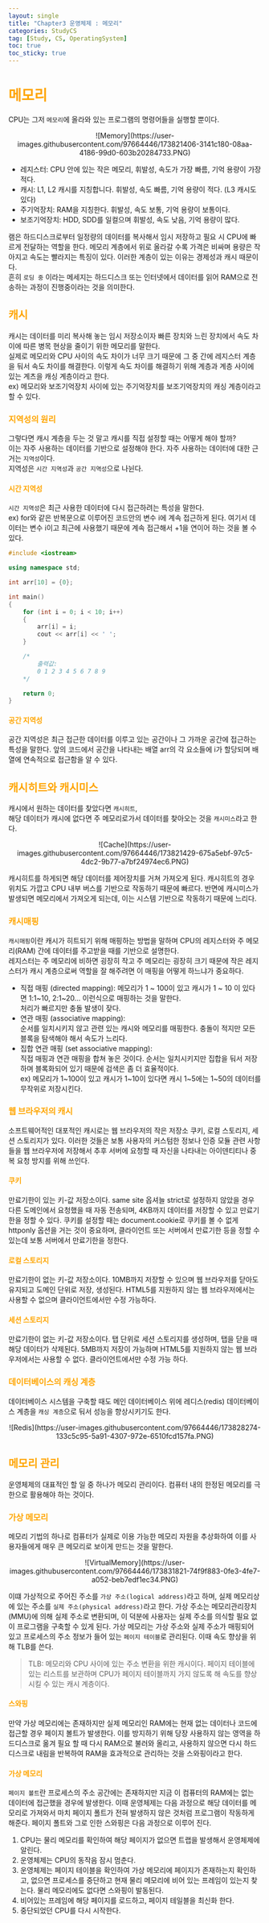 ```yaml
---
layout: single
title: "Chapter3 운영체제 : 메모리"
categories: StudyCS
tag: [Study, CS, OperatingSystem]
toc: true
toc_sticky: true
---
```


# <span style="color:orange"> 메모리 </span>
CPU는 그저 `메모리`에 올라와 있는 프로그램의 명령어들을 실행할 뿐이다.  

<p align= "center"> 
![Memory](https://user-images.githubusercontent.com/97664446/173821406-3141c180-08aa-4186-99d0-603b20284733.PNG)
</p>

- 레지스터: CPU 안에 있는 작은 메모리, 휘발성, 속도가 가장 빠름, 기억 용량이 가장 적다.
- 캐시: L1, L2 캐시를 지칭합니다. 휘발성, 속도 빠름, 기억 용량이 적다. (L3 캐시도 있다)
- 주기억장치: RAM을 지칭한다. 휘발성, 속도 보통, 기억 용량이 보통이다.
- 보조기억장치: HDD, SDD를 일컬으며 휘발성, 속도 낮음, 기억 용량이 많다.

램은 하드디스크로부터 일정량의 데이터를 복사해서 임시 저장하고 필요 시 CPU에 빠르게 전달하는 역할을 한다. 메모리 계층에서 위로 올라갈 수록 가격은 비싸며 용량은 작아지고 속도는 빨라지는 특징이 있다. 이러한 계층이 있는 이유는 경제성과 캐시 때문이다.  
흔히 `로딩 중` 이라는 메세지는 하드디스크 또는 인터넷에서 데이터를 읽어 RAM으로 전송하는 과정이 진행중이라는 것을 의미한다.

## <span style="color:orange"> 캐시 </span>

캐시는 데이터를 미리 복사해 놓는 임시 저장소이자 빠른 장치와 느린 장치에서 속도 차이에 따른 병목 현상을 줄이기 위한 메모리를 말한다.  
실제로 메모리와 CPU 사이의 속도 차이가 너무 크기 때문에 그 중 간에 레지스터 계층을 둬서 속도 차이를 해결한다. 이렇게 속도 차이를 해결하기 위해 계층과 계층 사이에 있는 계츠을 캐싱 계층이라고 한다.  
ex) 메모리와 보조기억장치 사이에 있는 주기억장치를 보조기억장치의 캐싱 계층이라고 할 수 있다.  
  
### <span style="color:orange"> 지역성의 원리 </span>

그렇다면 캐시 계층을 두는 것 말고 캐시를 직접 설정할 때는 어떻게 해야 할까?  
이는 자주 사용하는 데이터를 기반으로 설정해야 한다. 자주 사용하는 데이터에 대한 근거는 `지역성`이다.  
지역성은 `시간 지역성`과 `공간 지역성`으로 나뉜다.

#### <span style="color:orange"> 시간 지역성 </span>
`시간 지역성`은 최근 사용한 데이터에 다시 접근하려는 특성을 말한다.  
ex) for와 같은 반복문으로 이루어진 코드안의 변수 i에 계속 접근하게 된다. 여기서 데이터는 변수 i이고 최근에 사용했기 때문에 계속 접근해서 +1을 연이어 하는 것을 볼 수 있다.

```c++
#include <iostream>

using namespace std;

int arr[10] = {0};

int main()
{
	for (int i = 0; i < 10; i++)
	{
		arr[i] = i;
		cout << arr[i] << ' ';
	}

	/*
		출력값:
		0 1 2 3 4 5 6 7 8 9
	*/

	return 0;
}
```

#### <span style="color:orange"> 공간 지역성 </span>
공간 지역성은 최근 접근한 데이터를 이루고 있는 공간이나 그 가까운 공간에 접근하는 특성을 말한다. 앞의 코드에서 공간을 나타내는 배열 arr의 각 요소들에 i가 할당되며 배열에 연속적으로 접근함을 알 수 있다.  

## <span style="color:orange"> 캐시히트와 캐시미스 </span>
캐시에서 원하는 데이터를 찾았다면 `캐시히트`,  
해당 데이터가 캐시에 없다면 주 메모리로가서 데이터를 찾아오는 것을 `캐시미스`라고 한다.  

<p align= "center"> 
![Cache](https://user-images.githubusercontent.com/97664446/173821429-675a5ebf-97c5-4dc2-9b77-a7bf24974ec6.PNG)
</p>

캐시히트를 하게되면 해당 데이터를 제어장치를 거쳐 가져오게 된다. 캐시히트의 경우 위치도 가깝고 CPU 내부 버스를 기반으로 작동하기 때문에 빠르다. 반면에 캐시미스가 발생되면 메모리에서 가져오게 되는데, 이는 시스템 기반으로 작동하기 때문에 느리다.

### <span style="color:orange"> 캐시매핑 </span>
`캐시매핑`이란 캐시가 히트되기 위해 매핑하는 방법을 말하며 CPU의 레지스터와 주 메모리(RAM) 간에 데이터를 주고받을 때를 기반으로 설명한다.  
레지스터는 주 메모리에 비하면 굉장히 작고 주 메모리는 굉장히 크기 때문에 작은 레지스터가 캐시 계층으로써 역할을 잘 해주려면 이 매핑을 어떻게 하느냐가 중요하다.  


- 직접 매핑 (directed mapping):
메모리가 1 ~ 100이 있고 캐시가 1 ~ 10 이 있다면 1:1~10, 2:1~20... 이런식으로 매핑하는 것을 말한다.  
처리가 빠르지만 충돌 발생이 잦다.
- 연관 매핑 (associative mapping):  
순서를 일치시키지 않고 관련 있는 캐시와 메모리를 매핑한다. 충돌이 적지만 모든 블록을 탐색해야 해서 속도가 느리다.  
- 집합 연관 매핑 (set associative mapping):  
직접 매핑과 연관 매핑을 합쳐 놓은 것이다. 순서는 일치시키지만 집합을 둬서 저장하며 블록화되어 있기 때문에 검색은 좀 더 효율적이다.  
ex) 메모리가 1~100이 있고 캐시가 1~10이 있다면 캐시 1~5에는 1~50의 데이터를 무작위로 저장시킨다.

### <span style="color:orange"> 웹 브라우저의 캐시 </span>
소프트웨어적인 대포적인 캐시로는 웹 브라우저의 작은 저장소 쿠키, 로컬 스토리지, 세션 스토리지가 있다. 이러한 것들은 보통 사용자의 커스텀한 정보나 인증 모듈 관련 사항들을 웹 브라우저에 저장해서 추후 서버에 요청할 때 자신을 나타내는 아이덴티티나 중복 요청 방지를 위해 쓰인다.

#### <span style="color:orange"> 쿠키 </span>
만료기한이 있는 키-값 저장소이다. same site 옵셔늘 strict로 설정하지 않았을 경우 다른 도메인에서 요청했을 때 자동 전송되며, 4KB까지 데이터를 저장할 수 있고 만료기한을 정할 수 있다. 쿠키를 설정할 때는 document.cookie로 쿠키를 볼 수 없게 httponly 옵션을 거는 것이 중요하며, 클라이언트 또는 서버에서 만료기한 등을 정할 수 있는데 보통 서버에서 만료기한을 정한다.

#### <span style="color:orange"> 로컬 스토리지 </span>
만료기한이 없는 키-값 저장소이다. 10MB까지 저장할 수 있으며 웹 브라우저를 닫아도 유지되고 도메인 단위로 저장, 생성된다. HTML5를 지원하지 않는 웹 브라우저에서는 사용할 수 없으며 클라이언트에서만 수정 가능하다.

#### <span style="color:orange"> 세션 스토리지 </span>
만료기한이 없는 키-값 저장소이다. 탭 단위로 세션 스토리지를 생성하며, 탭을 닫을 때 해당 데이터가 삭제된다. 5MB까지 저장이 가능하며 HTML5를 지원하지 않는 웹 브라우저에서는 사용할 수 없다. 클라이언트에서만 수정 가능 하다.

### <span style="color:orange"> 데이터베이스의 캐싱 계층 </span>
데이터베이스 시스템을 구축할 때도 메인 데이터베이스 위에 레디스(redis) 데이터베이스 계층을 `캐싱 계층`으로 둬서 성능을 향상시키기도 한다.

<p align= "center"> 
![Redis](https://user-images.githubusercontent.com/97664446/173828274-133c5c95-5a91-4307-972e-6510fcd157fa.PNG)
</p>

## <span style="color:orange"> 메모리 관리 </span>
운영체제의 대표적인 할 일 중 하나가 메모리 관리이다. 컴퓨터 내의 한정된 메모리를 극한으로 활용해야 하는 것이다.

### <span style="color:orange"> 가상 메모리 </span>
메모리 기법의 하나로 컴퓨터가 실제로 이용 가능한 메모리 자원을 추상화하여 이를 사용자들에게 매우 큰 메모리로 보이게 만드는 것을 말한다.

<p align= "center"> 
![VirtualMemory](https://user-images.githubusercontent.com/97664446/173831821-74f9f883-0fe3-4fe7-a052-beb7edf1ec34.PNG)
</p>

이떄 가상적으로 주어진 주소를 `가상 주소(logical address)`라고 하며, 실제 메모리상에 있는 주소를 `실제 주소(physical address)`라고 한다. 가상 주소는 메모리관리장치(MMU)에 의해 실제 주소로 변환되며, 이 덕분에 사용자는 실제 주소를 의식할 필요 없이 프로그램을 구축할 수 있게 된다. 
가상 메모리는 가상 주소와 실제 주소가 매핑되어 있고 프로세스의 주소 정보가 들어 있는 `페이지 테이블`로 관리된다. 이때 속도 향상을 위해 TLB를 쓴다.  

> TLB: 메모리와 CPU 사이에 있는 주소 변환을 위한 캐시이다. 페이지 테이블에 있는 리스트를 보관하며 CPU가 페이지 테이블까지 가지 않도록 해 속도를 향상시킬 수 있는 캐시 계층이다.  

#### <span style="color:orange"> 스와핑 </span>
만약 가상 메모리에는 존재하지만 실제 메모리인 RAM에는 현재 없는 데이터나 코드에 접근할 경우 페이지 볼트가 발생한다. 이를 방지하기 위해 당장 사용하지 않는 영역을 하드디스크로 옮겨 필요 할 때 다시 RAM으로 불러와 올리고, 사용하지 않으면 다시 하드디스크로 내림을 반복하여 RAM을 효과적으로 관리하는 것을 스와핑이라고 한다.

#### <span style="color:orange"> 가상 메모리 </span>
`페이지 볼트`란 프로세스의 주소 공간에는 존재하지만 지금 이 컴퓨터의 RAM에는 없는 데이터에 접근했을 경우에 발생한다. 이때 운영체제는 다음 과정으로 해당 데이터를 메모리로 가져와서 마치 페이지 폴트가 전혀 발생하지 않은 것처럼 프로그램이 작동하게 해준다. 페이지 폴트와 그로 인한 스와핑은 다음 과정으로 이루어 진다.  

1. CPU는 물리 메모리를 확인하여 해당 페이지가 없으면 트랩을 발생해서 운영체제에 알린다.  
2. 운영체제는 CPU의 동작음 잠시 멈춘다.  
3. 운영체제는 페이지 테이블을 확인하여 가상 메모리에 페이지가 존재하는지 확인하고, 없으면 프로세스를 중단하고 현재 물리 메모리에 비어 있는 프레임이 있는지 찾는다. 물리 메모리에도 없다면 스와핑이 발동된다.  
4. 비어있는 프레임에 해당 페이지를 로드하고, 페이지 테일블을 최신화 한다.
5. 중단되었던 CPU를 다시 시작한다.  
